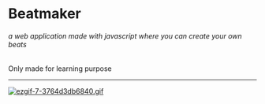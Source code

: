 # Beatmaker

###### a web application made with javascript where you can create your own beats

Only made for learning purpose
___


<a href="https://gifyu.com/image/lnSj"><img src="https://s6.gifyu.com/images/ezgif-7-3764d3db6840.gif" alt="ezgif-7-3764d3db6840.gif" border="0" /></a>
